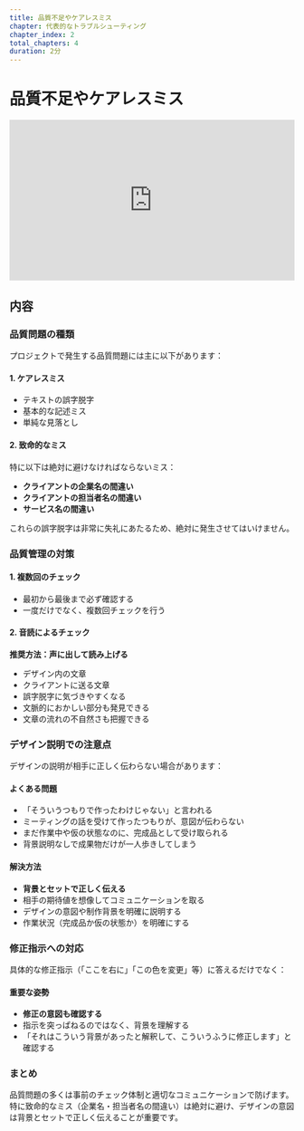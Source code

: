 ```yaml
---
title: 品質不足やケアレスミス
chapter: 代表的なトラブルシューティング
chapter_index: 2
total_chapters: 4
duration: 2分
---
```


# 品質不足やケアレスミス

<div style="position: relative; padding-bottom: 56.25%; height: 0;"><iframe src="https://www.loom.com/share/a654eac0fcb042c88491d833f5795b69?sid=487413fe-2449-43ef-b3a1-001b8f152aed" frameborder="0" webkitallowfullscreen mozallowfullscreen allowfullscreen style="position: absolute; top: 0; left: 0; width: 100%; height: 100%;"></iframe></div>

## 内容

### 品質問題の種類

プロジェクトで発生する品質問題には主に以下があります：

#### 1. ケアレスミス
- テキストの誤字脱字
- 基本的な記述ミス
- 単純な見落とし

#### 2. 致命的なミス
特に以下は絶対に避けなければならないミス：
- **クライアントの企業名の間違い**
- **クライアントの担当者名の間違い**
- **サービス名の間違い**

これらの誤字脱字は非常に失礼にあたるため、絶対に発生させてはいけません。

### 品質管理の対策

#### 1. 複数回のチェック
- 最初から最後まで必ず確認する
- 一度だけでなく、複数回チェックを行う

#### 2. 音読によるチェック
**推奨方法：声に出して読み上げる**
- デザイン内の文章
- クライアントに送る文章
- 誤字脱字に気づきやすくなる
- 文脈的におかしい部分も発見できる
- 文章の流れの不自然さも把握できる

### デザイン説明での注意点

デザインの説明が相手に正しく伝わらない場合があります：

#### よくある問題
- 「そういうつもりで作ったわけじゃない」と言われる
- ミーティングの話を受けて作ったつもりが、意図が伝わらない
- まだ作業中や仮の状態なのに、完成品として受け取られる
- 背景説明なしで成果物だけが一人歩きしてしまう

#### 解決方法
- **背景とセットで正しく伝える**
- 相手の期待値を想像してコミュニケーションを取る
- デザインの意図や制作背景を明確に説明する
- 作業状況（完成品か仮の状態か）を明確にする

### 修正指示への対応

具体的な修正指示（「ここを右に」「この色を変更」等）に答えるだけでなく：

#### 重要な姿勢
- **修正の意図も確認する**
- 指示を突っぱねるのではなく、背景を理解する
- 「それはこういう背景があったと解釈して、こういうふうに修正します」と確認する

### まとめ

品質問題の多くは事前のチェック体制と適切なコミュニケーションで防げます。特に致命的なミス（企業名・担当者名の間違い）は絶対に避け、デザインの意図は背景とセットで正しく伝えることが重要です。